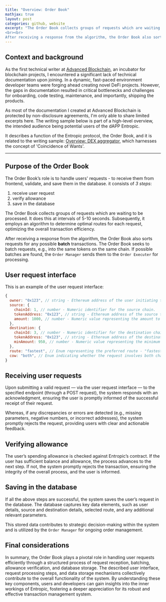 ```yaml
---
title: "Overview: Order Book"
mathjax: true
layout: post
categories: github, website
excerpt: "The Order Book collects groups of requests which are waiting to be processed. It does this at intervals of 5-10 seconds. Subsequently, it employs an algorithm to determine optimal routes for each request, optimizing the overall transaction efficiency.
<br><br>
After receiving a response from the algorithm, the Order Book also sorts requests for any possible *batch* transactions. The Order Book seeks to batch requests, e.g., into the same tokens on the same chain. If possible batches are found, the `Order Manager` sends them to the `Order Executer` for processing."
---
```


## Context and background

As the first technical writer at [Advanced Blockchain](https://www.advancedblockchain.com/), an incubator for blockchain projects, I encountered a significant lack of technical documentation upon joining. In a dynamic, fast-paced environment developer teams were forging ahead creating novel DeFi projects. However, the gaps in documentation resulted in critical bottlenecks and challenges for onboarding, code testing, maintenance, and importantly, shipping the products.

As most of the documentation I created at Advanced Blockchain is protected by non-disclosure agreements, I'm only able to share limited excerpts here. The writing sample below is part of a high-level overview, the intended audience being potential users of the dAPP Entropic.

It describes a function of the Entropic protocol, the Order Book, and it is related to the writing sample: [Overview: DEX aggregator](https://firoyj.github.io/dex-aggregator/), which harnesses the concept of 'Coincidence of Wants'.

---

## Purpose of the Order Book

The Order Book’s role is to handle users' requests - to receive them from frontend, validate, and save them in the database. it consists of _3 steps_:

1.	receive user request
2.	verify allowance
3.	save in the database

The Order Book collects groups of requests which are waiting to be processed. It does this at intervals of 5-10 seconds. Subsequently, it employs an algorithm to determine optimal routes for each request, optimizing the overall transaction efficiency.

After receiving a response from the algorithm, the Order Book also sorts requests for any possible **batch** transactions. The Order Book seeks to batch requests, e.g., into the same tokens on the same chain. If possible batches are found, the `Order Manager` sends them to the `Order Executer` for processing.

## User request interface

This is an example of the user request interface:

```javascript
{
  owner: "0x123", // string - Ethereum address of the user initiating the request.
  source: {
    chainId: 1, // number - Numeric identifier for the source chain.
    tokenAddress: "0x123", // string - Ethereum address of the source token.
    amount: 1000, // number - Numeric value representing the amount to swap.
  },
  destination: {
    chainId: 3, // number - Numeric identifier for the destination chain.
    tokenAddress: "0x123", // string - Ethereum address of the destination token.
    minAmount: 950, // number - Numeric value representing the minimum acceptable amount.
  },
  route: "fastest", // Enum representing the preferred route - "fastest," "cheapest," or "best."
  cow: "both", // Enum indicating whether the request involves both chains ("both"), only the source chain ("only-cow"), or no chains ("no-cow").
}
```

## Receiving user requests

Upon submitting a valid request — via the user request interface — to the specified endpoint (through a POST request), the system responds with an acknowledgment, ensuring the user is promptly informed of the successful receipt of their request.

Whereas, if any discrepancies or errors are detected (e.g., missing parameters, negative numbers, or incorrect addresses), the system promptly rejects the request, providing users with clear and actionable feedback.

## Verifying allowance

The user’s spending allowance is checked against Entropic’s contract. If the user has sufficient balance and allowance, the process advances to the next step. If not, the system promptly rejects the transaction, ensuring the integrity of the overall process, and the user is informed.

## Saving in the database

If all the above steps are successful, the system saves the user’s request in the database. The database captures key data elements, such as user details, source and destination details, selected route, and any additional relevant parameters. 

This stored data contributes to strategic decision-making within the system and is utilized by the `Order Manager` for ongoing order management.

## Final considerations

In summary, the Order Book plays a pivotal role in handling user requests efficiently through a structured process of request reception, batching, allowance verification, and database storage. The described user interface, request processing steps, and data storage mechanisms collectively contribute to the overall functionality of the system. By understanding these key components, users and developers can gain insights into the inner workings of Entropic, fostering a deeper appreciation for its robust and effective transaction management system.
